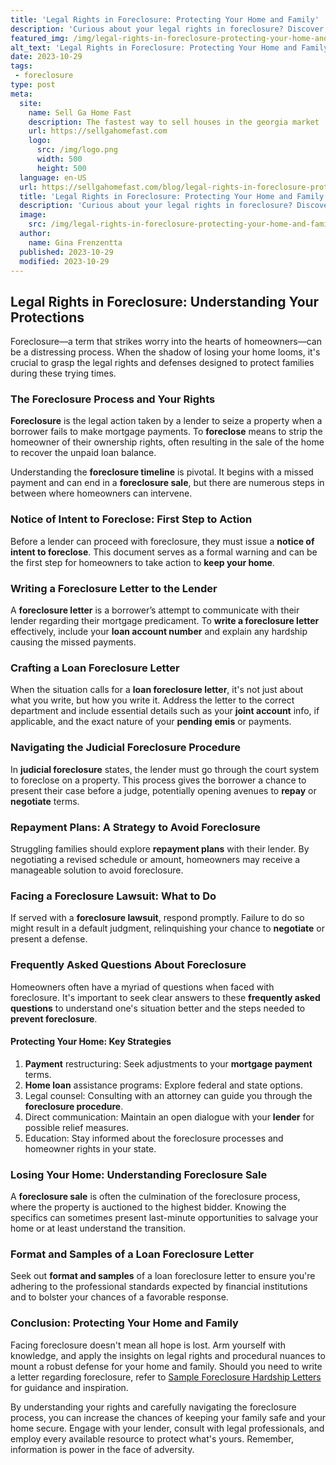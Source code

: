 ```yaml
---
title: 'Legal Rights in Foreclosure: Protecting Your Home and Family'
description: 'Curious about your legal rights in foreclosure? Discover effective strategies to protect your home and family with expert guidance in this comprehensive guide.'
featured_img: /img/legal-rights-in-foreclosure-protecting-your-home-and-family.webp
alt_text: 'Legal Rights in Foreclosure: Protecting Your Home and Family'
date: 2023-10-29
tags:
 - foreclosure
type: post
meta:
  site:
    name: Sell Ga Home Fast
    description: The fastest way to sell houses in the georgia market
    url: https://sellgahomefast.com
    logo:
      src: /img/logo.png
      width: 500
      height: 500
  language: en-US
  url: https://sellgahomefast.com/blog/legal-rights-in-foreclosure-protecting-your-home-and-family
  title: 'Legal Rights in Foreclosure: Protecting Your Home and Family'
  description: 'Curious about your legal rights in foreclosure? Discover effective strategies to protect your home and family with expert guidance in this comprehensive guide.'
  image:
    src: /img/legal-rights-in-foreclosure-protecting-your-home-and-family.webp
  author:
    name: Gina Frenzentta
  published: 2023-10-29
  modified: 2023-10-29
---
```



## Legal Rights in Foreclosure: Understanding Your Protections

Foreclosure—a term that strikes worry into the hearts of homeowners—can be a distressing process. When the shadow of losing your home looms, it's crucial to grasp the legal rights and defenses designed to protect families during these trying times.

### The Foreclosure Process and Your Rights

**Foreclosure** is the legal action taken by a lender to seize a property when a borrower fails to make mortgage payments. To **foreclose** means to strip the homeowner of their ownership rights, often resulting in the sale of the home to recover the unpaid loan balance.

Understanding the **foreclosure timeline** is pivotal. It begins with a missed payment and can end in a **foreclosure sale**, but there are numerous steps in between where homeowners can intervene.

### Notice of Intent to Foreclose: First Step to Action

Before a lender can proceed with foreclosure, they must issue a **notice of intent to foreclose**. This document serves as a formal warning and can be the first step for homeowners to take action to **keep your home**.

### Writing a Foreclosure Letter to the Lender

A **foreclosure letter** is a borrower’s attempt to communicate with their lender regarding their mortgage predicament. To **write a foreclosure letter** effectively, include your **loan account number** and explain any hardship causing the missed payments.

### Crafting a Loan Foreclosure Letter

When the situation calls for a **loan foreclosure letter**, it's not just about what you write, but how you write it. Address the letter to the correct department and include essential details such as your **joint account** info, if applicable, and the exact nature of your **pending** **emis** or payments.

### Navigating the Judicial Foreclosure Procedure

In **judicial foreclosure** states, the lender must go through the court system to foreclose on a property. This process gives the borrower a chance to present their case before a judge, potentially opening avenues to **repay** or **negotiate** terms.

### Repayment Plans: A Strategy to Avoid Foreclosure

Struggling families should explore **repayment plans** with their lender. By negotiating a revised schedule or amount, homeowners may receive a manageable solution to avoid foreclosure.

### Facing a Foreclosure Lawsuit: What to Do

If served with a **foreclosure lawsuit**, respond promptly. Failure to do so might result in a default judgment, relinquishing your chance to **negotiate** or present a defense.

### Frequently Asked Questions About Foreclosure

Homeowners often have a myriad of questions when faced with foreclosure. It's important to seek clear answers to these **frequently asked questions** to understand one's situation better and the steps needed to **prevent foreclosure**.

#### Protecting Your Home: Key Strategies

1. **Payment** restructuring: Seek adjustments to your **mortgage payment** terms.
2. **Home loan** assistance programs: Explore federal and state options.
3. Legal counsel: Consulting with an attorney can guide you through the **foreclosure procedure**.
4. Direct communication: Maintain an open dialogue with your **lender** for possible relief measures.
5. Education: Stay informed about the foreclosure processes and homeowner rights in your state.

### Losing Your Home: Understanding Foreclosure Sale

A **foreclosure sale** is often the culmination of the foreclosure process, where the property is auctioned to the highest bidder. Knowing the specifics can sometimes present last-minute opportunities to salvage your home or at least understand the transition.

### Format and Samples of a Loan Foreclosure Letter

Seek out **format and samples** of a loan foreclosure letter to ensure you're adhering to the professional standards expected by financial institutions and to bolster your chances of a favorable response.

### Conclusion: Protecting Your Home and Family

Facing foreclosure doesn't mean all hope is lost. Arm yourself with knowledge, and apply the insights on legal rights and procedural nuances to mount a robust defense for your home and family. Should you need to write a letter regarding foreclosure, refer to [Sample Foreclosure Hardship Letters](https://www.streetdirectory.com/travel_guide/64226/foreclosures/foreclosure_hardship_letter_sample_for_loss_mitigation.html) for guidance and inspiration.

By understanding your rights and carefully navigating the foreclosure process, you can increase the chances of keeping your family safe and your home secure. Engage with your lender, consult with legal professionals, and employ every available resource to protect what's yours. Remember, information is power in the face of adversity.